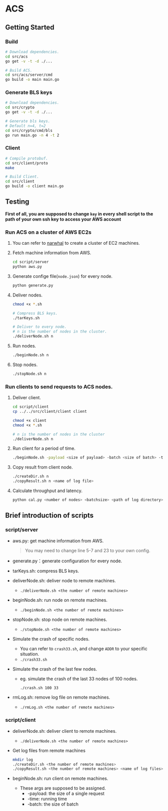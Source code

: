 # ACS

## Getting Started

### Build
```bash
# Download dependencies.
cd src/acs
go get -v -t -d ./...

# Build ACS.
cd src/acs/server/cmd
go build -o main main.go
```

### Generate BLS keys
```bash
# Download dependencies.
cd src/crypto
go get -v -t -d ./...

# Generate bls keys.
# Default n=4, t=2
cd src/crypto/cmd/bls
go run main.go -n 4 -t 2
```

### Client
```bash
# Compile protobuf.
cd src/client/proto
make

# Build Client.
cd src/client
go build -o client main.go
```

## Testing

**First of all, you are supposed to change `key` in every shell script to the path of your own ssh key to access your AWS account**

### Run ACS on a cluster of AWS EC2s
1. You can refer to [narwhal](https://github.com/facebookresearch/narwhal) to create a cluster of EC2 machines.

2. Fetch machine information from AWS.
    ```bash
    cd script/server
    python aws.py
    ```

3. Generate confige file(`node.json`) for every node.
    ```bash
    python generate.py
    ```

4. Deliver nodes.
    ```bash
    chmod +x *.sh

    # Compress BLS keys.
    ./tarKeys.sh
    
    # Deliver to every node.
    # n is the number of nodes in the cluster.
    ./deliverNode.sh n
    ```

5. Run nodes.
   ```bash
   ./beginNode.sh n
   ```

6. Stop nodes.
   ```bash
   ./stopNode.sh n
   ```

### Run clients to send requests to ACS nodes.
1. Deliver client.
   ```bash
   cd script/client
   cp ../../src/client/client client
   
   chmod +x client
   chmod +x *.sh
   
   # n is the number of nodes in the cluster
   ./deliverNode.sh n
   ```

2. Run client for a period of time.
   ```bash
   ./beginNode.sh -payload <size of payload> -batch <size of batch> -time <running time>
   ```

3. Copy result from client node.
   ```bash
   ./createDir.sh n
   ./copyResult.sh n <name of log file>
   ```

4. Calculate throughput and latency.
   ```bash
   python cal.py <number of nodes> <batchsize> <path of log directory> <name of log file>
   ```

## Brief introduction of scripts

### script/server

* aws.py: get machine information from AWS.
  > You may need to change line 5-7 and 23 to your own config.

* generate.py：generate configuration for every node.

* tarKeys.sh: compress BLS keys.

* deliverNode.sh: deliver node to remote machines.
  * `./deliverNode.sh <the number of remote machines>`

* beginNode.sh: run node on remote machines.
  * `./beginNode.sh <the number of remote machines>`

* stopNode.sh: stop node on remote machines.
  * `./stopNode.sh <the number of remote machines>`

* Simulate the crash of specific nodes.
  * You can refer to `crash33.sh`, and change `ADDR` to your specific situation.
  * `./crash33.sh`

* Simulate the crash of the last few nodes.
  * eg. simulate the crash of the last 33 nodes of 100 nodes.
    ```bash
    ./crash.sh 100 33
    ```

* rmLog.sh: remove log file on remote machines.
  * `./rmLog.sh <the number of remote machines>`

### script/client
* deliverNode.sh: deliver client to remote machines.
  * `./deliverNode.sh <the number of remote machines>`

* Get log files from remote machines
    ```bash
    mkdir log
    ./createDir.sh <the number of remote machines>
    ./copyResult.sh <the number of remote machines> <name of log files>
    ```

* beginNode.sh: run client on remote machines.
  * These args are supposed to be assigned.
    * -payload: the size of a single request
    * -time: running time
    * -batch: the size of batch
